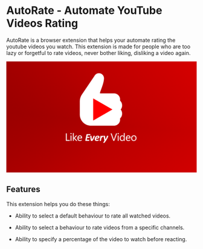 # AutoRate - Automate YouTube Videos Rating

AutoRate is a browser extension that helps your automate rating the youtube videos you watch.
This extension is made for people who are too lazy or forgetful to rate videos, never bother liking, disliking a video again.

<div style="text-align:center"><img src="assets/social.png"/></div>

## Features

This extension helps you do these things:

- Ability to select a default behaviour to rate all watched videos.

- Ability to select a behaviour to rate videos from a specific channels.

- Ability to specify a percentage of the video to watch before reacting.
